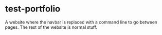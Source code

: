 # test-portfolio
A website where the navbar is replaced with a command line to go between pages. The rest of the website is normal stuff.
